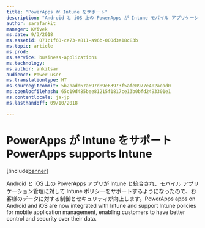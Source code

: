 ```yaml
---
title: "PowerApps が Intune をサポート"
description: "Android と iOS 上の PowerApps が Intune モバイル アプリケーション管理をサポートするようになりました"
author: sarafankit
manager: KVivek
ms.date: 9/3/2018
ms.assetid: 071c1f60-ce73-e811-a96b-000d3a18c83b
ms.topic: article
ms.prod: 
ms.service: business-applications
ms.technology: 
ms.author: ankitsar
audience: Power user
ms.translationtype: HT
ms.sourcegitcommit: 5b2badd67a697d89e63973f5afe0977e402aead0
ms.openlocfilehash: 65c19d485bee81215f1817ce13b0bfd2493301e1
ms.contentlocale: ja-jp
ms.lasthandoff: 09/10/2018

---
```

# <a name="powerapps-supports-intune"></a><span data-ttu-id="86253-103">PowerApps が Intune をサポート</span><span class="sxs-lookup"><span data-stu-id="86253-103">PowerApps supports Intune</span></span>


[!include[banner](../../includes/banner.md)]

<span data-ttu-id="86253-104">Android と iOS 上の PowerApps アプリが Intune と統合され、モバイル アプリケーション管理に対して Intune ポリシーをサポートするようになったので、お客様のデータに対する制御とセキュリティが向上します。</span><span class="sxs-lookup"><span data-stu-id="86253-104">PowerApps apps on Android and iOS are now integrated with Intune and support Intune policies for mobile application management, enabling customers to have better control and security over their data.</span></span>

